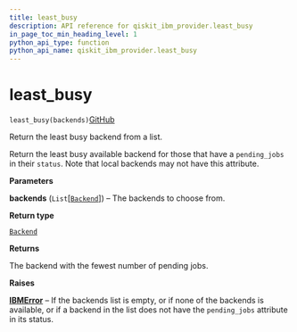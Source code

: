 ```yaml
---
title: least_busy
description: API reference for qiskit_ibm_provider.least_busy
in_page_toc_min_heading_level: 1
python_api_type: function
python_api_name: qiskit_ibm_provider.least_busy
---
```


<span id="least-busy" />

# least\_busy

<span id="qiskit_ibm_provider.least_busy" />

`least_busy(backends)`[GitHub](https://github.com/qiskit/qiskit-ibm-provider/tree/stable/0.7/qiskit_ibm_provider.py "view source code")

Return the least busy backend from a list.

Return the least busy available backend for those that have a `pending_jobs` in their `status`. Note that local backends may not have this attribute.

**Parameters**

**backends** (`List`\[[`Backend`](/api/qiskit/qiskit.providers.Backend "(in Qiskit v0.45)")]) – The backends to choose from.

**Return type**

[`Backend`](/api/qiskit/qiskit.providers.Backend "(in Qiskit v0.45)")

**Returns**

The backend with the fewest number of pending jobs.

**Raises**

[**IBMError**](qiskit_ibm_provider.IBMError "qiskit_ibm_provider.IBMError") – If the backends list is empty, or if none of the backends is available, or if a backend in the list does not have the `pending_jobs` attribute in its status.

